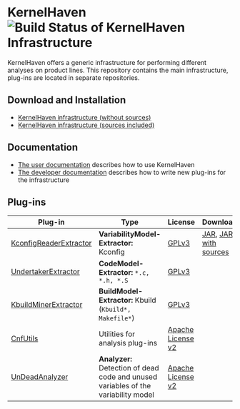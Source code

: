 # KernelHaven ![Build Status of KernelHaven Infrastructure](http://jenkins.sse.uni-hildesheim.de/buildStatus/icon?job=KernelHaven_Infrastructure)
KernelHaven offers a generic infrastructure for performing different analyses on
product lines. This repository contains the main infrastructure, plug-ins are
located in separate repositories.

## Download and Installation 
* [KernelHaven infrastructure (without sources)](http://jenkins.sse.uni-hildesheim.de/job/KernelHaven_Infrastructure/lastSuccessfulBuild/artifact/build/jar/kernelhaven.jar)
* [KernelHaven infrastructure (sources included)](http://jenkins.sse.uni-hildesheim.de/job/KernelHaven_Infrastructure/lastSuccessfulBuild/artifact/build/jar/kernelhavenwithsource.jar)

## Documentation
* [The user documentation](https://github.com/KernelHaven/UserDocumentation/raw/master/Arbeit.pdf) describes how to use KernelHaven
* [The developer documentation](https://github.com/KernelHaven/DeveloperDocumentation/raw/master/Arbeit.pdf) describes how to write new plug-ins for the infrastructure

## Plug-ins

| Plug-in | Type | License | Download | Status |
|---------|------|---------|----------|--------|
|[KconfigReaderExtractor](https://github.com/KernelHaven/KconfigReaderExtractor)| **VariabilityModel-Extractor:** Kconfig | [GPLv3](http://www.gnu.org/licenses/gpl-3.0.html) | [JAR](http://jenkins.sse.uni-hildesheim.de/view/KernelHaven/job/KernelHaven_KconfigReaderExtractor/lastSuccessfulBuild/artifact/build/jar/kconfigreaderextractor.jar), [JAR with sources](http://jenkins.sse.uni-hildesheim.de/view/KernelHaven/job/KernelHaven_KconfigReaderExtractor/lastSuccessfulBuild/artifact/build/jar/kconfigreaderextractorwithsource.jar) | ![Build Status of KconfigReaderExtractor](http://jenkins.sse.uni-hildesheim.de/buildStatus/icon?job=KernelHaven_KconfigReaderExtractor) |
|[UndertakerExtractor](https://github.com/KernelHaven/UndertakerExtractor)| **CodeModel-Extractor:** `*.c, *.h, *.S` | [GPLv3](http://www.gnu.org/licenses/gpl-3.0.html) |
|[KbuildMinerExtractor](https://github.com/KernelHaven/KbuildMinerExtractor)| **BuildModel-Extractor:** Kbuild (`Kbuild*, Makefile*`)| [GPLv3](http://www.gnu.org/licenses/gpl-3.0.html) |
|[CnfUtils](https://github.com/KernelHaven/CnfUtils)| Utilities for analysis plug-ins| [Apache License v2](http://www.apache.org/licenses/LICENSE-2.0.html) |
|[UnDeadAnalyzer](https://github.com/KernelHaven/UnDeadAnalyzer)| **Analyzer:** Detection of dead code and unused variables of the variability model | [Apache License v2](http://www.apache.org/licenses/LICENSE-2.0.html) |
